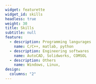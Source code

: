 ```yaml
---
widget: featurette
widget_id: skills
headless: true
weight: 30
title: Skills
subtitle: null
feature:
  - description: Programming langurages
    name: C/C++, matlab, python
  - description: Engineering softwares
    name: AutoCAD, Solidworks, COMSOL
  - description: Others
    name: Windows, Linux,
design:
  columns: "2"
---
```

